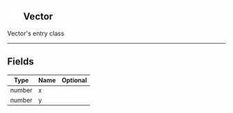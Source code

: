 ## <img src="../../.gitbook/assets/base.png" width="32" height="32" /> Vector
Vector's entry class<br>

-----------------
## Fields

| Type   | Name | Optional |
| ------ | ---- | -------: |
| number | x |  |
| number | y |  |

